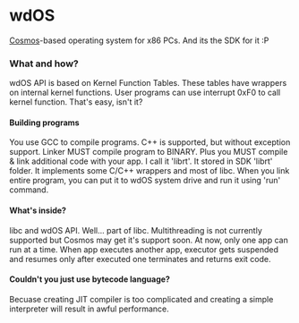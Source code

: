# wdOS
[Cosmos](https://github.com/CosmosOS/Cosmos)-based operating system for x86 PCs. And 
its the SDK for it :P

### What and how?
wdOS API is based on Kernel Function Tables. These tables have wrappers on internal 
kernel functions. User programs can use interrupt 0xF0 to call kernel function.
That's easy, isn't it?

#### Building programs
You use GCC to compile programs. C++ is supported, but without exception support. 
Linker MUST compile program to BINARY. Plus you MUST compile & link additional code 
with your app. I call it 'librt'. It stored in SDK 'librt' folder. It implements 
some C/C++ wrappers and most of libc. When you link entire program, you can put it 
to wdOS system drive and run it using 'run' command.

#### What's inside?
libc and wdOS API. Well... part of libc. Multithreading is not currently supported
but Cosmos may get it's support soon. At now, only one app can run at a time. 
When app executes another app, executor gets suspended and resumes only after
executed one terminates and returns exit code.

#### Couldn't you just use bytecode language?
Becuase creating JIT compiler is too complicated and creating a simple interpreter
will result in awful performance.
